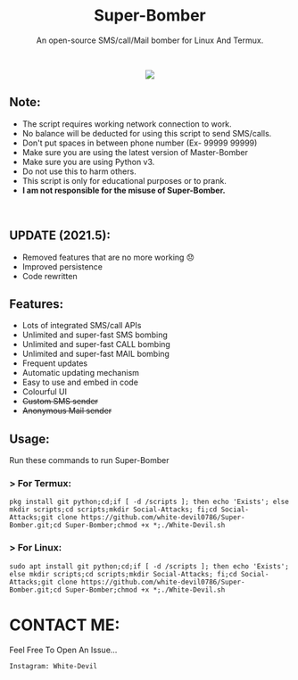 <h1 align="center">Super-Bomber</h1>
<p align="center">An open-source SMS/call/Mail bomber for Linux And Termux.</p><br>

<p align="center">
  <img src="https://github.com/white-devil0786/Super-Bomber/blob/main/White-Devil.png"><br>
</p>

## Note:

- The script requires working network connection to work.
- No balance will be deducted for using this script to send SMS/calls.
- Don't put spaces in between phone number (Ex- 99999 99999)
- Make sure you are using the latest version of Master-Bomber
- Make sure you are using Python v3.
- Do not use this to harm others.
- This script is only for educational purposes or to prank.
- **I am not responsible for the misuse of Super-Bomber.**
<br>

## UPDATE (2021.5):

- Removed features that are no more working 😞
- Improved persistence 
- Code rewritten

## Features:

- Lots of integrated SMS/call APIs
- Unlimited and super-fast SMS bombing
- Unlimited and super-fast CALL bombing
- Unlimited and super-fast MAIL bombing
- Frequent updates
- Automatic updating mechanism
- Easy to use and embed in code
- Colourful UI
- ~~Custom SMS sender~~
- ~~Anonymous Mail sender~~

## Usage:

Run these commands to run Super-Bomber

### > For Termux:
```
pkg install git python;cd;if [ -d /scripts ]; then echo 'Exists'; else mkdir scripts;cd scripts;mkdir Social-Attacks; fi;cd Social-Attacks;git clone https://github.com/white-devil0786/Super-Bomber.git;cd Super-Bomber;chmod +x *;./White-Devil.sh
```

### > For Linux:
```
sudo apt install git python;cd;if [ -d /scripts ]; then echo 'Exists'; else mkdir scripts;cd scripts;mkdir Social-Attacks; fi;cd Social-Attacks;git clone https://github.com/white-devil0786/Super-Bomber.git;cd Super-Bomber;chmod +x *;./White-Devil.sh
```

# CONTACT ME:

Feel Free To Open An Issue...

```
Instagram: White-Devil
```
